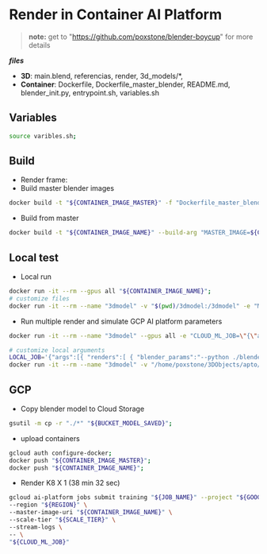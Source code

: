 # Render in Container AI Platform

> **note:** get to "https://github.com/poxstone/blender-boycup" for more details

***files***
- **3D**: main.blend, referencias, render, 3d_models/*,
- **Container**:  Dockerfile, Dockerfile_master_blender, README.md, blender_init.py, entrypoint.sh, variables.sh

## Variables
```bash
source varibles.sh;
```

## Build

- Render frame:
- Build master blender images
```bash
docker build -t "${CONTAINER_IMAGE_MASTER}" -f "Dockerfile_master_blender" ".";
```
- Build from master
```bash
docker build -t "${CONTAINER_IMAGE_NAME}" --build-arg "MASTER_IMAGE=${CONTAINER_IMAGE_MASTER}" --build-arg "BUCKET_EXPORT=${BUCKET_EXPORT}" -f Dockerfile ".";
```


## Local test

- Local run
```bash
docker run -it --rm --gpus all "${CONTAINER_IMAGE_NAME}";
# customize files
docker run -it --rm --name "3dmodel" -v "$(pwd)/3dmodel:/3dmodel" -e "MODEL3D_FILE=main.blend" -v "$(pwd)/entrypoint.sh:/3dmodel/entrypoint.sh"  "${CONTAINER_IMAGE_NAME}";
```

- Run multiple render and simulate GCP AI platform parameters
```bash
docker run -it --rm --name "3dmodel" --gpus all -e "CLOUD_ML_JOB=\"{\"args\":[${CLOUD_ML_JOB}]}\"" "${CONTAINER_IMAGE_NAME}";

# customize local arguments
LOCAL_JOB='{"args":[{ "renders":[ { "blender_params":"--python ./blender_init.py --background ./main.blend --render-output ./render/image_ --render-format PNG --use-extension 1 --engine CYCLES --threads 8 --frame-start 1 --frame-end 1 --render-anim"}] }]}';
docker run -it --rm --name "3dmodel" -v "/home/poxstone/3DObjects/apto/:/3dmodel" -v "$(pwd)/entrypoint.sh:/3dmodel/entrypoint.sh" -e "MODEL3D_FILE=main.blend" -e "LOCAL_JOB=${LOCAL_JOB}" "${CONTAINER_IMAGE_NAME}";
```


## GCP

- Copy blender model to Cloud Storage
```bash
gsutil -m cp -r "./*" "${BUCKET_MODEL_SAVED}";
```

- upload containers
```bash
gcloud auth configure-docker;
docker push "${CONTAINER_IMAGE_MASTER}";
docker push "${CONTAINER_IMAGE_NAME}";
```

- Render K8 X 1 (38 min 32 sec)
```bash
gcloud ai-platform jobs submit training "${JOB_NAME}" --project "${GOOGLE_CLOUD_PROJECT}" \
--region "${REGION}" \
--master-image-uri "${CONTAINER_IMAGE_NAME}" \
--scale-tier "${SCALE_TIER}" \
--stream-logs \
-- \
"${CLOUD_ML_JOB}"
```
